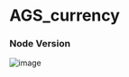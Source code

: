 # AGS_currency
### Node Version
![image](https://github.com/FranklinMonro/AGS_currency/assets/34055502/dcf47867-d06c-450c-9165-80fd2513738b)
